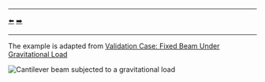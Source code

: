 ***
[⬅️](../003/README.md "Previous example")
[➡️](../005/README.md "Next example")
***

The example is adapted from [Validation Case: Fixed Beam Under Gravitational Load](https://www.simscale.com/docs/validation-cases/fixed-beam-under-gravitational-load/)

![Cantilever beam subjected to a gravitational load](gravity.png)
